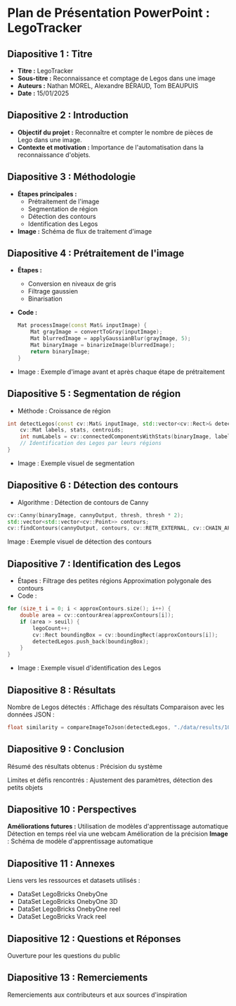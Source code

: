 # Plan de Présentation PowerPoint : LegoTracker

## Diapositive 1 : Titre

- **Titre :** LegoTracker
- **Sous-titre :** Reconnaissance et comptage de Legos dans une image
- **Auteurs :** Nathan MOREL, Alexandre BÉRAUD, Tom BEAUPUIS
- **Date :** 15/01/2025

## Diapositive 2 : Introduction

- **Objectif du projet :** Reconnaître et compter le nombre de pièces de Lego dans une image.
- **Contexte et motivation :** Importance de l'automatisation dans la reconnaissance d'objets.

## Diapositive 3 : Méthodologie

- **Étapes principales :**
  - Prétraitement de l'image
  - Segmentation de région
  - Détection des contours
  - Identification des Legos
- **Image :** Schéma de flux de traitement d'image

## Diapositive 4 : Prétraitement de l'image

- **Étapes :**
  - Conversion en niveaux de gris
  - Filtrage gaussien
  - Binarisation
- **Code :**

  ```cpp
  Mat processImage(const Mat& inputImage) {
      Mat grayImage = convertToGray(inputImage);
      Mat blurredImage = applyGaussianBlur(grayImage, 5);
      Mat binaryImage = binarizeImage(blurredImage);
      return binaryImage;
  }
  ```

- Image : Exemple d'image avant et après chaque étape de prétraitement

## Diapositive 5 : Segmentation de région

- Méthode : Croissance de région

```cpp
int detectLegos(const cv::Mat& inputImage, std::vector<cv::Rect>& detectedLegos, int seuil, int thresh, bool ImageDisplay) {
    cv::Mat labels, stats, centroids;
    int numLabels = cv::connectedComponentsWithStats(binaryImage, labels, stats, centroids, 8, CV_32S);
    // Identification des Legos par leurs régions
}
```

- Image : Exemple visuel de segmentation

## Diapositive 6 : Détection des contours

- Algorithme : Détection de contours de Canny

```cpp
cv::Canny(binaryImage, cannyOutput, thresh, thresh * 2);
std::vector<std::vector<cv::Point>> contours;
cv::findContours(cannyOutput, contours, cv::RETR_EXTERNAL, cv::CHAIN_APPROX_SIMPLE);
```

Image : Exemple visuel de détection des contours

## Diapositive 7 : Identification des Legos

- Étapes :
  Filtrage des petites régions
  Approximation polygonale des contours
- Code :

```cpp
for (size_t i = 0; i < approxContours.size(); i++) {
    double area = cv::contourArea(approxContours[i]);
    if (area > seuil) {
        legoCount++;
        cv::Rect boundingBox = cv::boundingRect(approxContours[i]);
        detectedLegos.push_back(boundingBox);
    }
}
```

- Image : Exemple visuel d'identification des Legos

## Diapositive 8 : Résultats

Nombre de Legos détectés : Affichage des résultats
Comparaison avec les données JSON :

```cpp
float similarity = compareImageToJson(detectedLegos, "./data/results/1001.json");
```

## Diapositive 9 : Conclusion

Résumé des résultats obtenus : Précision du système

Limites et défis rencontrés : Ajustement des paramètres, détection des petits objets

## Diapositive 10 : Perspectives

**Améliorations futures :**
Utilisation de modèles d'apprentissage automatique
Détection en temps réel via une webcam
Amélioration de la précision
**Image** : Schéma de modèle d'apprentissage automatique

## Diapositive 11 : Annexes

Liens vers les ressources et datasets utilisés :

- DataSet LegoBricks OnebyOne
- DataSet LegoBricks OnebyOne 3D
- DataSet LegoBricks OnebyOne reel
- DataSet LegoBricks Vrack reel

## Diapositive 12 : Questions et Réponses

Ouverture pour les questions du public

## Diapositive 13 : Remerciements

Remerciements aux contributeurs et aux sources d'inspiration
